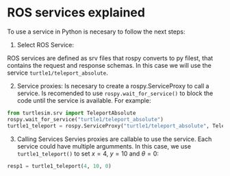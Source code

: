 # ROS services explained

<!--- 
Describa como usar algún servicio en Python [6]. Luego pruebe el siguiente código ejemplo que se
encarga de dibujar un cuadrado con el turtlesim: (se recomienda usar las instrucciones rosservice list
y rosservice info)
--->

To use a service in Python is necesary to follow the next steps:

1. Select ROS Service:

ROS services are defined as srv files that rospy converts to py filest, that contains the request and response schemas. In this case we will use the service `turtle1/teleport_absolute`.

2. Service proxies:
Is necesary to create a rospy.ServiceProxy to call a service. Is recomended to use `rospy.wait_for_service()` to block the code until the service is available. For example:

```python
from turtlesim.srv import TeleportAbsolute
rospy.wait_for_service("turtle1/teleport_absolute")
turtle1_teleport = rospy.ServiceProxy("turtle1/teleport_absolute", TeleportAbsolute)
```
3. Calling Services
Servies proxies are callable to use the service. Each service could have multiple argumments. In this case, we use `turtle1_teleport()` to set $x=4$, $y=10$ and $\theta=0$:

```python
resp1 = turtle1_teleport(4, 10, 0) 
```


